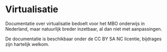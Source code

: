 # Virtualisatie
Documentatie over virtualisatie bedoelt voor het MBO onderwijs in Nederland, maar natuurlijk breder inzetbaar, al dan niet met aanpassingen.

De documentatie is beschikbaar onder de CC BY SA NC licentie, bijdrages zijn hartelijk welkom.
